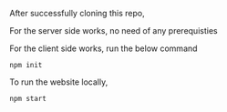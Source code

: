 After successfully cloning this repo, 

For the server side works, no need of any prerequisties

For the client side works, run the below command
    
    npm init

To run the website locally, 

    npm start

